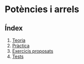 # Potències i arrels
## Índex

1. [Teoria](realestexteo2.pdf)
2. [Pràctica](realestexejer2.pdf)
3. [Exercicis proposats](realestexpro2.pdf)
4. [Tests](realestexa2.pdf)

